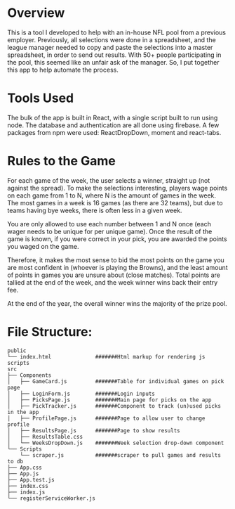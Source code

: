 # Overview

This is a tool I developed to help with an in-house NFL pool from a previous
employer. Previously, all selections were done in a spreadsheet, and the league
manager needed to copy and paste the selections into a master spreadsheet, in
order to send out results. With 50+ people participating in the pool, this
seemed like an unfair ask of the manager. So, I put together this app to help
automate the process.

# Tools Used

The bulk of the app is built in React, with a single script built to run using
node. The database and authentication are all done using firebase. A few
packages from npm were used: ReactDropDown, moment and react-tabs.

# Rules to the Game

For each game of the week, the user selects a winner, straight up (not against
the spread). To make the selections interesting, players wage points on each
game from 1 to N, where N is the amount of games in the week. The most games in
a week is 16 games (as there are 32 teams), but due to teams having bye weeks,
there is often less in a given week.

You are only allowed to use each number between 1 and N once (each wager needs
to be unique for per unique game). Once the result of the game is known, if you
were correct in your pick, you are awarded the points you waged on the game.

Therefore, it makes the most sense to bid the most points on the game you are
most confident in (whoever is playing the Browns), and the least amount of
points in games you are unsure about (close matches). Total points are tallied
at the end of the week, and the week winner wins back their entry fee.

At the end of the year, the overall winner wins the majority of the prize pool.

# File Structure:

```
public
└── index.html              #######Html markup for rendering js scripts
src
├── Components
│   ├── GameCard.js         #######Table for individual games on pick page
│   ├── LoginForm.js        #######Login inputs
│   ├── PicksPage.js        #######Main page for picks on the app
│   ├── PickTracker.js      #######Component to track (un)used picks in the app
│   ├── ProfilePage.js      #######Page to allow user to change profile
│   ├── ResultsPage.js      #######Page to show results
│   ├── ResultsTable.css
│   └── WeeksDropDown.js    #######Week selection drop-down component
└── Scripts
    └── scraper.js          #######scraper to pull games and results to db
├── App.css
├── App.js
├── App.test.js
├── index.css
├── index.js
└── registerServiceWorker.js
```
